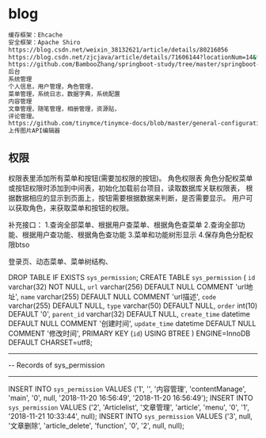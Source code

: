 # blog
``` bash
缓存框架：Ehcache
安全框架：Apache Shiro
https://blog.csdn.net/weixin_38132621/article/details/80216056
https://blog.csdn.net/zjcjava/article/details/71606144?locationNum=14&fps=1
https://github.com/BambooZhang/springboot-study/tree/master/springboot-shiro/src/main
后台
系统管理
个人信息，用户管理，角色管理，
菜单管理，系统日志，数据字典，系统配置
内容管理
文章管理，随笔管理，相册管理，资源贴，
评论管理。
https://github.com/tinymce/tinymce-docs/blob/master/general-configuration-guide/upload-images.md  
上传图片API编辑器
```

## 权限

权限表里添加所有菜单和按钮(需要加权限的按钮)。
角色权限表    角色分配权菜单或按钮权限时添加到中间表，初始化加载前台项目，读取数据库关联权限表，
		根据数据相应的显示到页面上，按钮需要根据数据来判断，是否需要显示。
用户可以获取角色，来获取菜单和按钮的权限。

补充接口：
1.查询全部菜单、根据用户查菜单、根据角色查菜单
2.查询全部功能、根据用户查功能、根据角色查功能
3.菜单和功能树形显示
4.保存角色分配权限btso

登录页、动态菜单、菜单树结构、

DROP TABLE IF EXISTS `sys_permission`;
CREATE TABLE `sys_permission` (
  `id` varchar(32) NOT NULL,
  `url` varchar(256) DEFAULT NULL COMMENT 'url地址',
  `name` varchar(255) DEFAULT NULL COMMENT 'url描述',
  `code` varchar(255) DEFAULT NULL,
  `type` varchar(50) DEFAULT NULL,
  `order` int(10) DEFAULT '0',
  `parent_id` varchar(32) DEFAULT NULL,
  `create_time` datetime DEFAULT NULL COMMENT '创建时间',
  `update_time` datetime DEFAULT NULL COMMENT '修改时间',
  PRIMARY KEY (`id`) USING BTREE
) ENGINE=InnoDB DEFAULT CHARSET=utf8;

-- ----------------------------
-- Records of sys_permission
-- ----------------------------
INSERT INTO `sys_permission` VALUES ('1', '', '内容管理', 'contentManage', 'main', '0', null, '2018-11-20 16:56:49', '2018-11-20 16:56:49');
INSERT INTO `sys_permission` VALUES ('2', 'Articlelist', '文章管理', 'article', 'menu', '0', '1', '2018-11-21 10:33:44', null);
INSERT INTO `sys_permission` VALUES ('3', null, '文章删除', 'article_delete', 'function', '0', '2', null, null);



